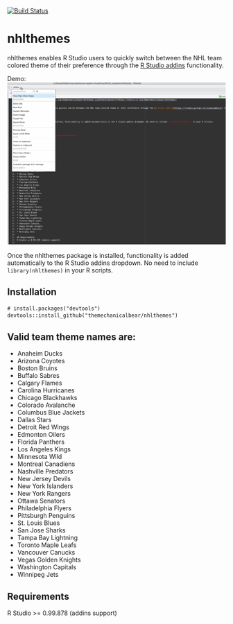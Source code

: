 [![Build Status](https://travis-ci.org/themechanicalbear/nhlthemes.svg?branch=master)](https://travis-ci.org/themcehanicalbear/nhlthemes)

# nhlthemes
nhlthemes enables R Studio users to quickly switch between the NHL team colored theme of their preference through the [R Studio addins](https://rstudio.github.io/rstudioaddins/) functionality.

Demo:
![](nhlthemes_demo.gif)

Once the nhlthemes package is installed, functionality is added automatically to the R Studio addins dropdown. No need to include `library(nhlthemes)` in your R scripts. 

## Installation
```
# install.packages("devtools")
devtools::install_github("themechanicalbear/nhlthemes")
```

## Valid team theme names are:

* Anaheim Ducks
* Arizona Coyotes
* Boston Bruins
* Buffalo Sabres
* Calgary Flames
* Carolina Hurricanes
* Chicago Blackhawks
* Colorado Avalanche
* Columbus Blue Jackets
* Dallas Stars
* Detroit Red Wings
* Edmonton Oilers
* Florida Panthers
* Los Angeles Kings
* Minnesota Wild
* Montreal Canadiens
* Nashville Predators
* New Jersey Devils
* New York Islanders
* New York Rangers
* Ottawa Senators
* Philadelphia Flyers
* Pittsburgh Penguins
* St. Louis Blues
* San Jose Sharks
* Tampa Bay Lightning
* Toronto Maple Leafs
* Vancouver Canucks
* Vegas Golden Knights
* Washington Capitals
* Winnipeg Jets

## Requirements
R Studio >= 0.99.878 (addins support)
